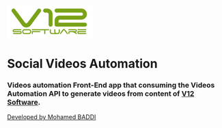![V12 Software](logo.png?raw=true)
# Social Videos Automation
### Videos automation Front-End app that consuming the Videos Automation API to generate videos from content of [V12 Software](https://www.v12software.com).
[Developed by Mohamed BADDI](https://github.com/5baddi)